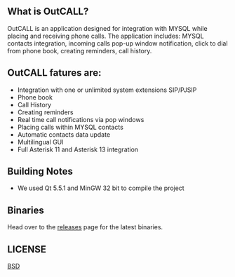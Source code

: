 ## What is OutCALL? ##

OutCALL is an
application designed for integration with MYSQL while placing
and receiving phone calls. The application includes: MYSQL contacts
integration, incoming calls pop-up window notification, click to dial from
phone book, creating reminders, call history.

## OutCALL fatures are: ##

  * Integration with one or unlimited system extensions SIP/PJSIP
  * Phone book
  * Call History
  * Creating reminders
  * Real time call notifications via pop windows
  * Placing calls within MYSQL contacts
  * Automatic contacts data update
  * Multilingual GUI
  * Full Asterisk 11 and Asterisk 13 integration

## Building Notes ##

  * We used Qt 5.5.1 and MinGW 32 bit to compile the project

## Binaries ##

Head over to the [releases](https://github.com/a1exkos/OutCALL/releases) page for the latest binaries.

## LICENSE ##

[BSD](http://opensource.org/licenses/BSD-3-Clause)

